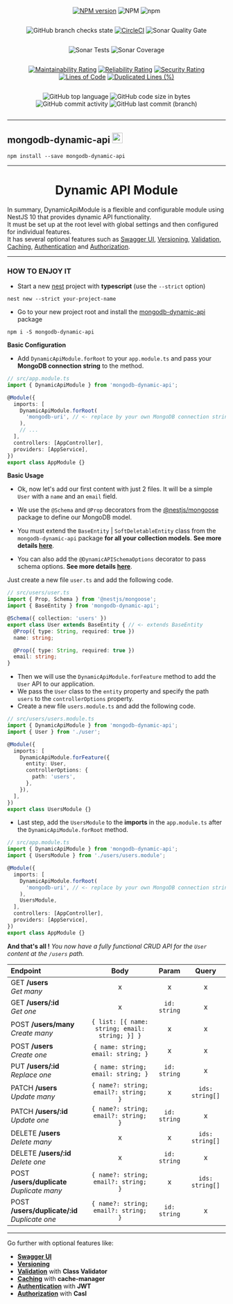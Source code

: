 <div style="text-align: center; width: 100%;">
<div style="display: inline-block">

[![NPM version](https://img.shields.io/npm/v/mongodb-dynamic-api.svg)](https://www.npmjs.com/package/mongodb-dynamic-api)
![NPM](https://img.shields.io/npm/l/mongodb-dynamic-api?registry_uri=https%3A%2F%2Fregistry.npmjs.com)
![npm](https://img.shields.io/npm/dw/mongodb-dynamic-api)
</div>
</div>

<div style="text-align: center; width: 100%;">
<div style="display: inline-block">

![GitHub branch checks state](https://img.shields.io/github/checks-status/MikeDev75015/mongodb-dynamic-api/main)
[![CircleCI](https://circleci.com/gh/MikeDev75015/mongodb-dynamic-api.svg?style=shield)](https://app.circleci.com/pipelines/github/MikeDev75015/mongodb-dynamic-api)
![Sonar Quality Gate](https://img.shields.io/sonar/quality_gate/MikeDev75015_mongodb-dynamic-api?server=https%3A%2F%2Fsonarcloud.io)
</div>
</div>

<div style="text-align: center; width: 100%;">
<div style="display: inline-block">

![Sonar Tests](https://img.shields.io/sonar/tests/MikeDev75015_mongodb-dynamic-api?server=https%3A%2F%2Fsonarcloud.io)
![Sonar Coverage](https://img.shields.io/sonar/coverage/MikeDev75015_mongodb-dynamic-api?server=https%3A%2F%2Fsonarcloud.io)
</div>
</div>

<div style="text-align: center; width: 100%;">
<div style="display: inline-block">

[![Maintainability Rating](https://sonarcloud.io/api/project_badges/measure?project=MikeDev75015_mongodb-dynamic-api&metric=sqale_rating)](https://sonarcloud.io/dashboard?id=MikeDev75015_mongodb-dynamic-api)
[![Reliability Rating](https://sonarcloud.io/api/project_badges/measure?project=MikeDev75015_mongodb-dynamic-api&metric=reliability_rating)](https://sonarcloud.io/dashboard?id=MikeDev75015_mongodb-dynamic-api)
[![Security Rating](https://sonarcloud.io/api/project_badges/measure?project=MikeDev75015_mongodb-dynamic-api&metric=security_rating)](https://sonarcloud.io/dashboard?id=MikeDev75015_mongodb-dynamic-api)
[![Lines of Code](https://sonarcloud.io/api/project_badges/measure?project=MikeDev75015_mongodb-dynamic-api&metric=ncloc)](https://sonarcloud.io/dashboard?id=MikeDev75015_mongodb-dynamic-api)
[![Duplicated Lines (%)](https://sonarcloud.io/api/project_badges/measure?project=MikeDev75015_mongodb-dynamic-api&metric=duplicated_lines_density)](https://sonarcloud.io/dashboard?id=MikeDev75015_mongodb-dynamic-api)
</div>
</div>

<div style="text-align: center; width: 100%;">
<div style="display: inline-block">

![GitHub top language](https://img.shields.io/github/languages/top/MikeDev75015/mongodb-dynamic-api)
![GitHub code size in bytes](https://img.shields.io/github/languages/code-size/MikeDev75015/mongodb-dynamic-api)
![GitHub commit activity](https://img.shields.io/github/commit-activity/w/MikeDev75015/mongodb-dynamic-api)
![GitHub last commit (branch)](https://img.shields.io/github/last-commit/MikeDev75015/mongodb-dynamic-api/main)
</div>
</div>

---

## mongodb-dynamic-api <img src="https://pbs.twimg.com/media/EDoWJbUXYAArclg.png" width="24" height="24" />
```text
npm install --save mongodb-dynamic-api
```

---

<div style="text-align: center; width: 100%;">

# Dynamic API Module

</div>


<p style="text-align: justify; width: 100%;font-size: 15px;">

In summary, DynamicApiModule is a flexible and configurable module using NestJS 10 that provides dynamic API functionality.
<br>It must be set up at the root level with global settings and then configured for individual features.
<br>It has several optional features such as
[Swagger UI](https://github.com/MikeDev75015/mongodb-dynamic-api/blob/develop/README/swagger-ui.md),
[Versioning](https://github.com/MikeDev75015/mongodb-dynamic-api/blob/develop/README/versioning.md),
[Validation](https://github.com/MikeDev75015/mongodb-dynamic-api/blob/develop/README/validation.md),
[Caching](https://github.com/MikeDev75015/mongodb-dynamic-api/blob/develop/README/caching.md),
[Authentication](https://github.com/MikeDev75015/mongodb-dynamic-api/blob/develop/README/authentication.md) and
[Authorization](https://github.com/MikeDev75015/mongodb-dynamic-api/blob/develop/README/authorization.md).

</p>

___

### HOW TO ENJOY IT

- Start a new [nest](https://docs.nestjs.com/) project with **typescript** (use the `--strict` option)
```text
nest new --strict your-project-name
```

- Go to your new project root and install the [mongodb-dynamic-api](https://www.npmjs.com/package/mongodb-dynamic-api) package
```text
npm i -S mongodb-dynamic-api
```
**Basic Configuration**

- Add `DynamicApiModule.forRoot` to your `app.module.ts` and pass your **MongoDB connection string** to the method.

```typescript
// src/app.module.ts
import { DynamicApiModule } from 'mongodb-dynamic-api';

@Module({
  imports: [
    DynamicApiModule.forRoot(
      'mongodb-uri', // <- replace by your own MongoDB connection string
    ),
    // ...
  ],
  controllers: [AppController],
  providers: [AppService],
})
export class AppModule {}
```
**Basic Usage**

- Ok, now let's add our first content with just 2 files. It will be a simple `User` with a `name` and an `email` field.
- We use the `@Schema` and `@Prop` decorators from the <a href="https://docs.nestjs.com/techniques/mongodb#model-injection" target="_blank">@nestjs/mongoose</a> package to define our MongoDB model.

- You must extend the `BaseEntity` | `SoftDeletableEntity` class from the `mongodb-dynamic-api` package **for all your collection models**.
  **See more details [here](https://github.com/MikeDev75015/mongodb-dynamic-api/blob/develop/README/entities.md)**.

- You can also add the `@DynamicAPISchemaOptions` decorator to pass schema options.
**See more details [here](https://github.com/MikeDev75015/mongodb-dynamic-api/blob/develop/README/schema-options.md)**.

Just create a new file `user.ts` and add the following code.

```typescript
// src/users/user.ts
import { Prop, Schema } from '@nestjs/mongoose';
import { BaseEntity } from 'mongodb-dynamic-api';

@Schema({ collection: 'users' })
export class User extends BaseEntity { // <- extends BaseEntity
  @Prop({ type: String, required: true })
  name: string;

  @Prop({ type: String, required: true })
  email: string;
}
```

- Then we will use the `DynamicApiModule.forFeature` method to add the `User` API to our application.
- We pass the `User` class to the `entity` property and specify the path `users` to the `controllerOptions` property.
- Create a new file `users.module.ts` and add the following code.

```typescript
// src/users/users.module.ts
import { DynamicApiModule } from 'mongodb-dynamic-api';
import { User } from './user';

@Module({
  imports: [
    DynamicApiModule.forFeature({
      entity: User,
      controllerOptions: {
        path: 'users',
      },
    }),
  ],
})
export class UsersModule {}
```

- Last step, add the `UsersModule` to the **imports** in the `app.module.ts` after the `DynamicApiModule.forRoot` method.

```typescript
// src/app.module.ts
import { DynamicApiModule } from 'mongodb-dynamic-api';
import { UsersModule } from './users/users.module';

@Module({
  imports: [
    DynamicApiModule.forRoot(
      'mongodb-uri', // <- replace by your own MongoDB connection string
    ),
    UsersModule,
  ],
  controllers: [AppController],
  providers: [AppService],
})
export class AppModule {}
```

**And that's all !** *You now have a fully functional CRUD API for the `User` content at the `/users` path.*


| Endpoint                                          |                      Body                      |    Param     |      Query      |
|:--------------------------------------------------|:----------------------------------------------:|:------------:|:---------------:|
| GET **/users**               <br>*Get many*       |                       x                        |      x       |        x        |
| GET **/users/:id**           <br>*Get one*        |                       x                        | `id: string` |        x        |
| POST **/users/many**         <br>*Create many*    | `{ list: [{ name: string; email: string; }] }` |      x       |        x        |
| POST **/users**              <br>*Create one*     |       `{ name: string; email: string; }`       |      x       |        x        |
| PUT **/users/:id**           <br>*Replace one*    |       `{ name: string; email: string; }`       | `id: string` |        x        |
| PATCH **/users**             <br>*Update many*    |      `{ name?: string; email?: string; }`      |      x       | `ids: string[]` |
| PATCH **/users/:id**         <br>*Update one*     |      `{ name?: string; email?: string; }`      | `id: string` |        x        |
| DELETE **/users**            <br>*Delete many*    |                       x                        |      x       | `ids: string[]` |
| DELETE **/users/:id**        <br>*Delete one*     |                       x                        | `id: string` |        x        |
| POST **/users/duplicate**    <br>*Duplicate many* |      `{ name?: string; email?: string; }`      |      x       | `ids: string[]` |
| POST **/users/duplicate/:id**<br>*Duplicate one*  |      `{ name?: string; email?: string; }`      | `id: string` |        x        |

___

Go further with optional features like:
- **[Swagger UI](https://github.com/MikeDev75015/mongodb-dynamic-api/blob/develop/README/swagger-ui.md)**
- **[Versioning](https://github.com/MikeDev75015/mongodb-dynamic-api/blob/develop/README/versioning.md)**
- **[Validation](https://github.com/MikeDev75015/mongodb-dynamic-api/blob/develop/README/validation.md)** with **Class Validator**
- **[Caching](https://github.com/MikeDev75015/mongodb-dynamic-api/blob/develop/README/caching.md)** with **cache-manager**
- **[Authentication](https://github.com/MikeDev75015/mongodb-dynamic-api/blob/develop/README/authentication.md)** with **JWT**
- **[Authorization](https://github.com/MikeDev75015/mongodb-dynamic-api/blob/develop/README/authorization.md)** with **Casl**




<br>
<br>
<br>

